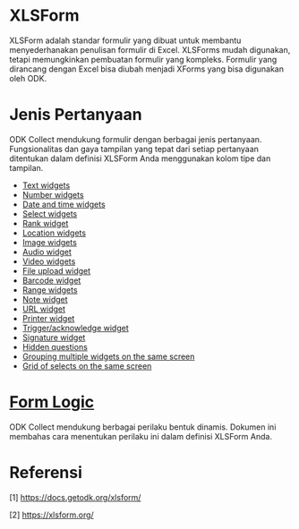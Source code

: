 # XLSForm

XLSForm adalah standar formulir yang dibuat untuk membantu menyederhanakan penulisan formulir di Excel. XLSForms mudah digunakan, tetapi memungkinkan pembuatan formulir yang kompleks. Formulir yang dirancang dengan Excel bisa diubah menjadi XForms yang bisa digunakan oleh ODK.

# Jenis Pertanyaan

ODK Collect mendukung formulir dengan berbagai jenis pertanyaan. Fungsionalitas dan gaya tampilan yang tepat dari setiap pertanyaan ditentukan dalam definisi XLSForm Anda menggunakan kolom tipe dan tampilan.

* [Text widgets](https://docs.getodk.org/form-question-types/#text-widgets)
* [Number widgets](https://docs.getodk.org/form-question-types/#number-widgets)
* [Date and time widgets](https://docs.getodk.org/form-question-types/#date-and-time-widgets)
* [Select widgets](https://docs.getodk.org/form-question-types/#select-widgets)
* [Rank widget](https://docs.getodk.org/form-question-types/#rank-widget)
* [Location widgets](https://docs.getodk.org/form-question-types/#location-widgets)
* [Image widgets](https://docs.getodk.org/form-question-types/#image-widgets)
* [Audio widget](https://docs.getodk.org/form-question-types/#audio-widget)
* [Video widgets](https://docs.getodk.org/form-question-types/#video-widgets)
* [File upload widget](https://docs.getodk.org/form-question-types/#file-upload-widget)
* [Barcode widget](https://docs.getodk.org/form-question-types/#barcode-widget)
* [Range widgets](https://docs.getodk.org/form-question-types/#range-widgets)
* [Note widget](https://docs.getodk.org/form-question-types/#note-widget)
* [URL widget](https://docs.getodk.org/form-question-types/#url-widget)
* [Printer widget](https://docs.getodk.org/form-question-types/#printer-widget)
* [Trigger/acknowledge widget](https://docs.getodk.org/form-question-types/#trigger-acknowledge-widget)
* [Signature widget](https://docs.getodk.org/form-question-types/#signature-widget)
* [Hidden questions](https://docs.getodk.org/form-question-types/#hidden-questions)
* [Grouping multiple widgets on the same screen](https://docs.getodk.org/form-question-types/#grouping-multiple-widgets-on-the-same-screen)
* [Grid of selects on the same screen](https://docs.getodk.org/form-question-types/#grid-of-selects-on-the-same-screen)

# [Form Logic](https://docs.getodk.org/form-logic/)

ODK Collect mendukung berbagai perilaku bentuk dinamis. Dokumen ini membahas cara menentukan perilaku ini dalam definisi XLSForm Anda.



# Referensi
<a id="1">[1]</a> https://docs.getodk.org/xlsform/

<a id="2">[2]</a> https://xlsform.org/

